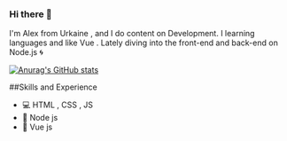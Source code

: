 ###  Hi there 👋

I'm Alex from Urkaine , and I do content on Development. I learning languages and like Vue . Lately diving into the front-end and back-end on Node.js 🌀

[![Anurag's GitHub stats](https://github-readme-stats.vercel.app/api?username=4Tezz)](https://github.com/anuraghazra/github-readme-stats)


##Skills and Experience 
* 💻 HTML , CSS , JS
* 🐲 Node js
* 📗 Vue js
